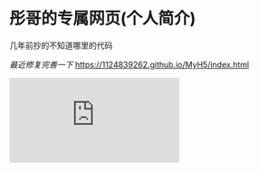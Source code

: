 # 彤哥的专属网页(个人简介)
几年前抄的不知道哪里的代码

_最近修复完善一下_
https://1124839262.github.io/MyH5/index.html

![预览地址](https://1124839262.github.io/MyH5/index.html)
